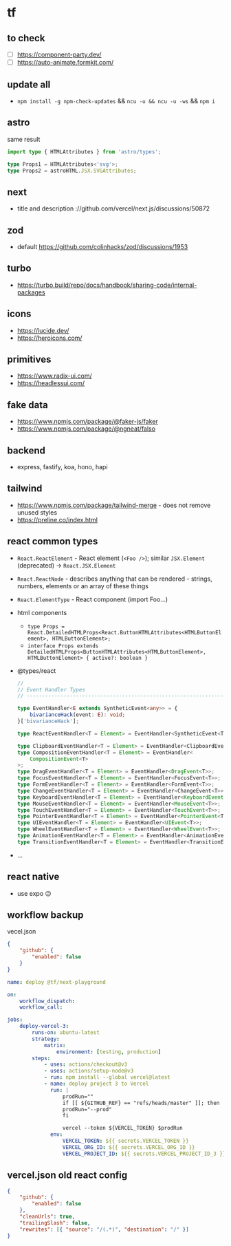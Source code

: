 # tf

## to check

-   [ ] https://component-party.dev/
-   [ ] https://auto-animate.formkit.com/

## update all

-   `npm install -g npm-check-updates` && `ncu -u && ncu -u -ws` && `npm i`

## astro

same result

```ts
import type { HTMLAttributes } from 'astro/types';

type Props1 = HTMLAttributes<'svg'>;
type Props2 = astroHTML.JSX.SVGAttributes;
```

## next

-   title and description ://github.com/vercel/next.js/discussions/50872

## zod

-   default https://github.com/colinhacks/zod/discussions/1953

## turbo

-   https://turbo.build/repo/docs/handbook/sharing-code/internal-packages

## icons

-   https://lucide.dev/
-   https://heroicons.com/

## primitives

-   https://www.radix-ui.com/
-   https://headlessui.com/

## fake data

-   https://www.npmjs.com/package/@faker-js/faker
-   https://www.npmjs.com/package/@ngneat/falso

## backend

-   express, fastify, koa, hono, hapi

## tailwind

-   https://www.npmjs.com/package/tailwind-merge - does not remove unused styles
-   https://preline.co/index.html

## react common types

-   `React.ReactElement` - React element (`<Foo />`); similar `JSX.Element` (deprecated) -> `React.JSX.Element`
-   `React.ReactNode` - describes anything that can be rendered - strings, numbers, elements or an array of these things
-   `React.ElementType` - React component (import Foo…)
-   html components
    -   `type Props = React.DetailedHTMLProps<React.ButtonHTMLAttributes<HTMLButtonElement>, HTMLButtonElement>;`
    -   `interface Props extends DetailedHTMLProps<ButtonHTMLAttributes<HTMLButtonElement>, HTMLButtonElement> { active?: boolean }`
-   @types/react

    ```ts
    //
    // Event Handler Types
    // ----------------------------------------------------------------------

    type EventHandler<E extends SyntheticEvent<any>> = {
        bivarianceHack(event: E): void;
    }['bivarianceHack'];

    type ReactEventHandler<T = Element> = EventHandler<SyntheticEvent<T>>;

    type ClipboardEventHandler<T = Element> = EventHandler<ClipboardEvent<T>>;
    type CompositionEventHandler<T = Element> = EventHandler<
        CompositionEvent<T>
    >;
    type DragEventHandler<T = Element> = EventHandler<DragEvent<T>>;
    type FocusEventHandler<T = Element> = EventHandler<FocusEvent<T>>;
    type FormEventHandler<T = Element> = EventHandler<FormEvent<T>>;
    type ChangeEventHandler<T = Element> = EventHandler<ChangeEvent<T>>;
    type KeyboardEventHandler<T = Element> = EventHandler<KeyboardEvent<T>>;
    type MouseEventHandler<T = Element> = EventHandler<MouseEvent<T>>;
    type TouchEventHandler<T = Element> = EventHandler<TouchEvent<T>>;
    type PointerEventHandler<T = Element> = EventHandler<PointerEvent<T>>;
    type UIEventHandler<T = Element> = EventHandler<UIEvent<T>>;
    type WheelEventHandler<T = Element> = EventHandler<WheelEvent<T>>;
    type AnimationEventHandler<T = Element> = EventHandler<AnimationEvent<T>>;
    type TransitionEventHandler<T = Element> = EventHandler<TransitionEvent<T>>;
    ```

-   …

## react native

-   use expo 😉

## workflow backup

vecel.json

```json
{
    "github": {
        "enabled": false
    }
}
```

```yml
name: deploy @tf/next-playground

on:
    workflow_dispatch:
    workflow_call:

jobs:
    deploy-vercel-3:
        runs-on: ubuntu-latest
        strategy:
            matrix:
                environment: [testing, production]
        steps:
            - uses: actions/checkout@v3
            - uses: actions/setup-node@v3
            - run: npm install --global vercel@latest
            - name: deploy project 3 to Vercel
              run: |
                  prodRun=""
                  if [[ ${GITHUB_REF} == "refs/heads/master" ]]; then
                  prodRun="--prod"
                  fi

                  vercel --token ${VERCEL_TOKEN} $prodRun
              env:
                  VERCEL_TOKEN: ${{ secrets.VERCEL_TOKEN }}
                  VERCEL_ORG_ID: ${{ secrets.VERCEL_ORG_ID }}
                  VERCEL_PROJECT_ID: ${{ secrets.VERCEL_PROJECT_ID_3 }}
```

## vercel.json old react config

```json
{
    "github": {
        "enabled": false
    },
    "cleanUrls": true,
    "trailingSlash": false,
    "rewrites": [{ "source": "/(.*)", "destination": "/" }]
}
```
